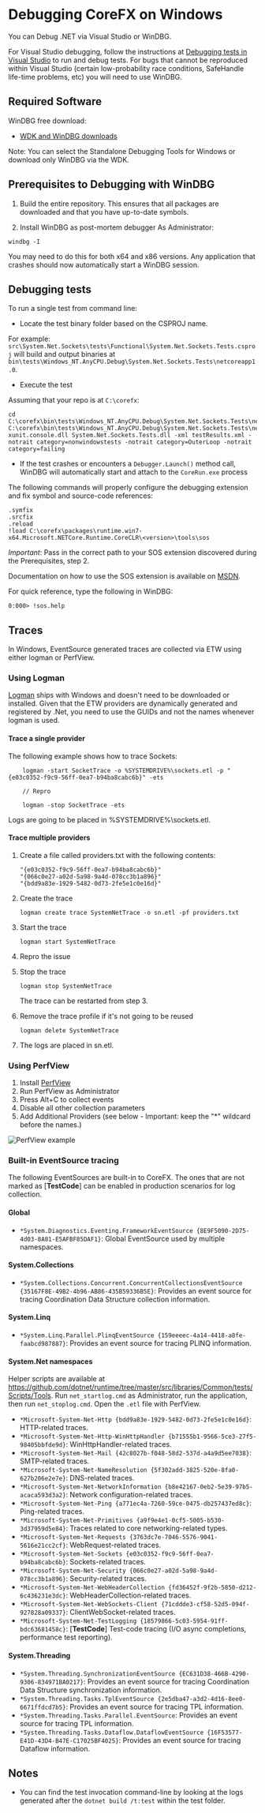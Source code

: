 Debugging CoreFX on Windows
==========================

You can Debug .NET via Visual Studio or WinDBG.

For Visual Studio debugging, follow the instructions at [Debugging tests in Visual Studio](../../testing/libraries/testing-vs.md) to run and debug tests.
For bugs that cannot be reproduced within Visual Studio (certain low-probability race conditions, SafeHandle life-time problems, etc) you will need to use WinDBG.

## Required Software

WinDBG free download:

* [WDK and WinDBG downloads](https://msdn.microsoft.com/en-us/windows/hardware/hh852365.aspx)

Note: You can select the Standalone Debugging Tools for Windows or download only WinDBG via the WDK.

## Prerequisites to Debugging with WinDBG

1. Build the entire repository. This ensures that all packages are downloaded and that you have up-to-date symbols.

2. Install WinDBG as post-mortem debugger
As Administrator:

```
windbg -I
```

You may need to do this for both x64 and x86 versions. 
Any application that crashes should now automatically start a WinDBG session.

## Debugging tests
To run a single test from command line:

* Locate the test binary folder based on the CSPROJ name. 

For example: `src\System.Net.Sockets\tests\Functional\System.Net.Sockets.Tests.csproj` will build and output binaries at  `bin\tests\Windows_NT.AnyCPU.Debug\System.Net.Sockets.Tests\netcoreapp1.0`.
 
* Execute the test

Assuming that your repo is at `C:\corefx`:

```
cd C:\corefx\bin\tests\Windows_NT.AnyCPU.Debug\System.Net.Sockets.Tests\netcoreapp1.0
C:\corefx\bin\tests\Windows_NT.AnyCPU.Debug\System.Net.Sockets.Tests\netcoreapp1.0\CoreRun.exe xunit.console.dll System.Net.Sockets.Tests.dll -xml testResults.xml -notrait category=nonwindowstests -notrait category=OuterLoop -notrait category=failing
```

* If the test crashes or encounters a `Debugger.Launch()` method call, WinDBG will automatically start and attach to the `CoreRun.exe` process 

The following commands will properly configure the debugging extension and fix symbol and source-code references:

```
.symfix
.srcfix
.reload
!load C:\corefx\packages\runtime.win7-x64.Microsoft.NETCore.Runtime.CoreCLR\<version>\tools\sos
```

_Important_: Pass in the correct path to your SOS extension discovered during the Prerequisites, step 2.

Documentation on how to use the SOS extension is available on [MSDN](https://msdn.microsoft.com/en-us/library/bb190764\(v=vs.110\).aspx).

For quick reference, type the following in WinDBG:

```
0:000> !sos.help
```

## Traces

In Windows, EventSource generated traces are collected via ETW using either logman or PerfView.

### Using Logman
[Logman](https://technet.microsoft.com/en-us/library/bb490956.aspx) ships with Windows and doesn't need to be downloaded or installed.
Given that the ETW providers are dynamically generated and registered by .Net, you need to use the GUIDs and not the names whenever logman is used.

#### Trace a single provider

The following example shows how to trace Sockets:

```
    logman -start SocketTrace -o %SYSTEMDRIVE%\sockets.etl -p "{e03c0352-f9c9-56ff-0ea7-b94ba8cabc6b}" -ets

    // Repro

    logman -stop SocketTrace -ets
```

Logs are going to be placed in %SYSTEMDRIVE%\sockets.etl.

#### Trace multiple providers

1. Create a file called providers.txt with the following contents:

    ```
    "{e03c0352-f9c9-56ff-0ea7-b94ba8cabc6b}"
    "{066c0e27-a02d-5a98-9a4d-078cc3b1a896}"
    "{bdd9a83e-1929-5482-0d73-2fe5e1c0e16d}"
    ```

2. Create the trace

    ```
    logman create trace SystemNetTrace -o sn.etl -pf providers.txt
    ```

3. Start the trace

    ```
    logman start SystemNetTrace
    ```

4. Repro the issue
5. Stop the trace

    ```
    logman stop SystemNetTrace
    ```

   The trace can be restarted from step 3.

6. Remove the trace profile if it's not going to be reused
    ```
    logman delete SystemNetTrace
    ```

7. The logs are placed in sn.etl.

### Using PerfView

1. Install [PerfView](https://github.com/Microsoft/perfview/blob/master/documentation/Downloading.md)
2. Run PerfView as Administrator
3. Press Alt+C to collect events 
4. Disable all other collection parameters
5. Add Additional Providers (see below - Important: keep the "*" wildcard before the names.)

![PerfView example](perfview_example.gif)

### Built-in EventSource tracing

The following EventSources are built-in to CoreFX. The ones that are not marked as [__TestCode__] can be enabled in production scenarios for log collection. 

#### Global
* `*System.Diagnostics.Eventing.FrameworkEventSource {8E9F5090-2D75-4d03-8A81-E5AFBF85DAF1}`: Global EventSource used by multiple namespaces.

#### System.Collections
* `*System.Collections.Concurrent.ConcurrentCollectionsEventSource {35167F8E-49B2-4b96-AB86-435B59336B5E}`: Provides an event source for tracing Coordination Data Structure collection information.

#### System.Linq
* `*System.Linq.Parallel.PlinqEventSource {159eeeec-4a14-4418-a8fe-faabcd987887}`: Provides an event source for tracing PLINQ information.

#### System.Net namespaces

Helper scripts are available at https://github.com/dotnet/runtime/tree/master/src/libraries/Common/tests/Scripts/Tools. Run `net_startlog.cmd` as Administrator, run the application, then run `net_stoplog.cmd`. Open the `.etl` file with PerfView.

* `*Microsoft-System-Net-Http {bdd9a83e-1929-5482-0d73-2fe5e1c0e16d}`: HTTP-related traces.
* `*Microsoft-System-Net-Http-WinHttpHandler {b71555b1-9566-5ce3-27f5-98405bbfde9d}`: WinHttpHandler-related traces.
* `*Microsoft-System-Net-Mail {42c8027b-f048-58d2-537d-a4a9d5ee7038}`: SMTP-related traces.
* `*Microsoft-System-Net-NameResolution {5f302add-3825-520e-8fa0-627b206e2e7e}`: DNS-related traces.
* `*Microsoft-System-Net-NetworkInformation {b8e42167-0eb2-5e39-97b5-acaca593d3a2}`: Network configuration-related traces.
* `*Microsoft-System-Net-Ping {a771ec4a-7260-59ce-0475-db257437ed8c}`: Ping-related traces.
* `*Microsoft-System-Net-Primitives {a9f9e4e1-0cf5-5005-b530-3d37959d5e84}`: Traces related to core networking-related types.
* `*Microsoft-System-Net-Requests {3763dc7e-7046-5576-9041-5616e21cc2cf}`: WebRequest-related traces.
* `*Microsoft-System-Net-Sockets {e03c0352-f9c9-56ff-0ea7-b94ba8cabc6b}`: Sockets-related traces.
* `*Microsoft-System-Net-Security {066c0e27-a02d-5a98-9a4d-078cc3b1a896}`: Security-related traces.
* `*Microsoft-System-Net-WebHeaderCollection {fd36452f-9f2b-5850-d212-6c436231e3dc}`: WebHeaderCollection-related traces.
* `*Microsoft-System-Net-WebSockets-Client {71cddde3-cf58-52d5-094f-927828a09337}`: ClientWebSocket-related traces.
* `*Microsoft-System-Net-TestLogging {18579866-5c03-5954-91ff-bdc63681458c}`: [__TestCode__] Test-code tracing (I/O async completions, performance test reporting).

#### System.Threading
* `*System.Threading.SynchronizationEventSource {EC631D38-466B-4290-9306-834971BA0217}`: Provides an event source for tracing Coordination Data Structure synchronization information.
* `*System.Threading.Tasks.TplEventSource {2e5dba47-a3d2-4d16-8ee0-6671ffdcd7b5}`: Provides an event source for tracing TPL information.
* `*System.Threading.Tasks.Parallel.EventSource`: Provides an event source for tracing TPL information.
* `*System.Threading.Tasks.Dataflow.DataflowEventSource {16F53577-E41D-43D4-B47E-C17025BF4025}`: Provides an event source for tracing Dataflow information.

## Notes 
* You can find the test invocation command-line by looking at the logs generated after the `dotnet build /t:test` within the test folder.
